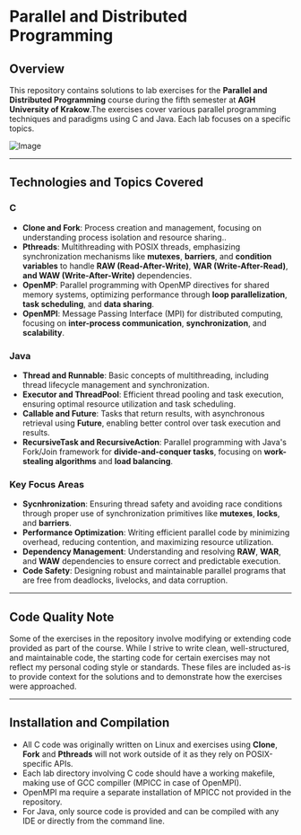 # Parallel and Distributed Programming 

## Overview
This repository contains solutions to lab exercises for the **Parallel and Distributed Programming** course during the fifth semester at **AGH University of Krakow**.The exercises cover various parallel programming techniques and paradigms using C and Java. Each lab focuses on a specific topics.

![Image](media/eye-catch.png)

---

## Technologies and Topics Covered

### C
  - **Clone and Fork**: Process creation and management, focusing on understanding process isolation and resource sharing..
  - **Pthreads**: Multithreading with POSIX threads, emphasizing synchronization mechanisms like **mutexes**, **barriers**, and
    **condition variables** to handle **RAW (Read-After-Write)**, **WAR (Write-After-Read)**, **and WAW (Write-After-Write)** dependencies.
  - **OpenMP**: Parallel programming with OpenMP directives for shared memory systems, optimizing performance through **loop parallelization**, **task scheduling**, and **data sharing**.
  - **OpenMPI**: Message Passing Interface (MPI) for distributed computing, focusing on **inter-process communication**, **synchronization**, and **scalability**.

### Java
  - **Thread and Runnable**: Basic concepts of multithreading, including thread lifecycle management and synchronization.
  - **Executor and ThreadPool**: Efficient thread pooling and task execution, ensuring optimal resource utilization and task scheduling.
  - **Callable and Future**: Tasks that return results, with asynchronous retrieval using **Future**, enabling better control over task execution and results.
  - **RecursiveTask and RecursiveAction**: Parallel programming with Java's Fork/Join framework for **divide-and-conquer tasks**, focusing on **work-stealing algorithms** and **load balancing**.

### Key Focus Areas
- **Sycnhronization**: Ensuring thread safety and avoiding race conditions through proper use of synchronization primitives like **mutexes**, **locks**, and **barriers**.
- **Performance Optimization**: Writing efficient parallel code by minimizing overhead, reducing contention, and maximizing resource utilization.
- **Dependency Management**: Understanding and resolving **RAW**, **WAR**, and **WAW** dependencies to ensure correct and predictable execution.
- **Code Safety**: Designing robust and maintainable parallel programs that are free from deadlocks, livelocks, and data corruption.

---

## Code Quality Note

Some of the exercises in the repository involve modifying or extending code provided as part of the course. 
While I strive to write clean, well-structured, and maintainable code, the starting code for certain exercises may not reflect my personal coding style or standards. 
These files are included as-is to provide context for the solutions and to demonstrate how the exercises were approached.

---

## Installation and Compilation
- All C code was originally written on Linux and exercises using **Clone**, **Fork** and **Pthreads** will not work outside of it as they rely on POSIX-specific APIs.
- Each lab directory involving C code should have a working makefile, making use of GCC compiller (MPICC in case of OpenMPI).
- OpenMPI ma require a separate installation of MPICC not provided in the repository.
- For Java, only source code is provided and can be compiled with any IDE or directly from the command line.
